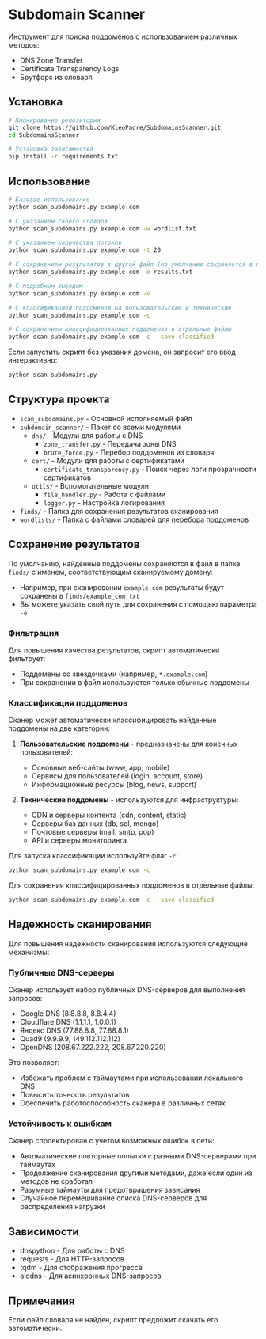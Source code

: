 # Subdomain Scanner

Инструмент для поиска поддоменов с использованием различных методов:
- DNS Zone Transfer
- Certificate Transparency Logs
- Брутфорс из словаря

## Установка

```bash
# Клонирование репозитория
git clone https://github.com/KleoPadre/SubdomainsScanner.git
cd SubdomainsScanner

# Установка зависимостей
pip install -r requirements.txt
```

## Использование

```bash
# Базовое использование
python scan_subdomains.py example.com

# С указанием своего словаря
python scan_subdomains.py example.com -w wordlist.txt

# С указанием количества потоков
python scan_subdomains.py example.com -t 20

# С сохранением результатов в другой файл (по умолчанию сохраняется в папку finds)
python scan_subdomains.py example.com -o results.txt

# С подробным выводом
python scan_subdomains.py example.com -v

# С классификацией поддоменов на пользовательские и технические
python scan_subdomains.py example.com -c

# С сохранением классифицированных поддоменов в отдельные файлы
python scan_subdomains.py example.com -c --save-classified
```

Если запустить скрипт без указания домена, он запросит его ввод интерактивно:

```bash
python scan_subdomains.py
```

## Структура проекта

- `scan_subdomains.py` - Основной исполняемый файл
- `subdomain_scanner/` - Пакет со всеми модулями
  - `dns/` - Модули для работы с DNS
    - `zone_transfer.py` - Передача зоны DNS
    - `brute_force.py` - Перебор поддоменов из словаря
  - `cert/` - Модули для работы с сертификатами
    - `certificate_transparency.py` - Поиск через логи прозрачности сертификатов
  - `utils/` - Вспомогательные модули
    - `file_handler.py` - Работа с файлами
    - `logger.py` - Настройка логирования
- `finds/` - Папка для сохранения результатов сканирования
- `wordlists/` - Папка с файлами словарей для перебора поддоменов

## Сохранение результатов

По умолчанию, найденные поддомены сохраняются в файл в папке `finds/` с именем, соответствующим сканируемому домену:
- Например, при сканировании `example.com` результаты будут сохранены в `finds/example_com.txt`
- Вы можете указать свой путь для сохранения с помощью параметра `-o`

### Фильтрация

Для повышения качества результатов, скрипт автоматически фильтрует:
- Поддомены со звездочками (например, `*.example.com`)
- При сохранении в файл используются только обычные поддомены

### Классификация поддоменов

Сканер может автоматически классифицировать найденные поддомены на две категории:

1. **Пользовательские поддомены** - предназначены для конечных пользователей:
   - Основные веб-сайты (www, app, mobile)
   - Сервисы для пользователей (login, account, store)
   - Информационные ресурсы (blog, news, support)

2. **Технические поддомены** - используются для инфраструктуры:
   - CDN и серверы контента (cdn, content, static)
   - Серверы баз данных (db, sql, mongo)
   - Почтовые серверы (mail, smtp, pop)
   - API и серверы мониторинга

Для запуска классификации используйте флаг `-c`:
```bash
python scan_subdomains.py example.com -c
```

Для сохранения классифицированных поддоменов в отдельные файлы:
```bash
python scan_subdomains.py example.com -c --save-classified
```

## Надежность сканирования

Для повышения надежности сканирования используются следующие механизмы:

### Публичные DNS-серверы
Сканер использует набор публичных DNS-серверов для выполнения запросов:
- Google DNS (8.8.8.8, 8.8.4.4)
- Cloudflare DNS (1.1.1.1, 1.0.0.1)
- Яндекс DNS (77.88.8.8, 77.88.8.1)
- Quad9 (9.9.9.9, 149.112.112.112)
- OpenDNS (208.67.222.222, 208.67.220.220)

Это позволяет:
- Избежать проблем с таймаутами при использовании локального DNS
- Повысить точность результатов
- Обеспечить работоспособность сканера в различных сетях

### Устойчивость к ошибкам
Сканер спроектирован с учетом возможных ошибок в сети:
- Автоматические повторные попытки с разными DNS-серверами при таймаутах
- Продолжение сканирования другими методами, даже если один из методов не сработал
- Разумные таймауты для предотвращения зависания
- Случайное перемешивание списка DNS-серверов для распределения нагрузки

## Зависимости

- dnspython - Для работы с DNS
- requests - Для HTTP-запросов
- tqdm - Для отображения прогресса
- aiodns - Для асинхронных DNS-запросов

## Примечания

Если файл словаря не найден, скрипт предложит скачать его автоматически. 